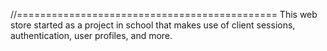 //=============================================
This web store started as a project in school
that makes use of client sessions, authentication,
user profiles, and more.

